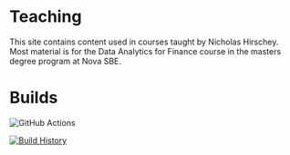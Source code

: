 # Teaching
This site contains content used in courses taught by Nicholas Hirschey. Most material is for the Data Analytics for Finance course in the masters degree program at Nova SBE.

# Builds


![GitHub Actions](https://github.com/nhirschey/Teaching/workflows/Publish%20Docs/badge.svg?branch=main)

[![Build History](https://buildstats.info/github/chart/nhirschey/Teaching?branch=main)](https://github.com/nhirschey/Teaching/actions?query=branch%3Amain)

